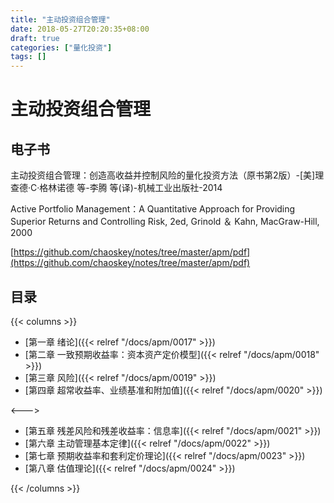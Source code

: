 ```yaml
---
title: "主动投资组合管理"
date: 2018-05-27T20:20:35+08:00
draft: true
categories: ["量化投资"]
tags: []
---
```


# 主动投资组合管理

## 电子书

主动投资组合管理：创造高收益并控制风险的量化投资方法（原书第2版）-\[美\]理查德·C·格林诺德 等-李腾 等\(译\)-机械工业出版社-2014

Active Portfolio Management：A Quantitative Approach for Providing Superior Returns and Controlling Risk, 2ed, Grinold ＆ Kahn, MacGraw-Hill, 2000

[https://github.com/chaoskey/notes/tree/master/apm/pdf](https://github.com/chaoskey/notes/tree/master/apm/pdf)

<!--more-->

## 目录

{{< columns >}}

- [第一章 绪论]({{< relref "/docs/apm/0017" >}})
- [第二章 一致预期收益率：资本资产定价模型]({{< relref "/docs/apm/0018" >}})
- [第三章 风险]({{< relref "/docs/apm/0019" >}})
- [第四章 超常收益率、业绩基准和附加值]({{< relref "/docs/apm/0020" >}})

<--->

- [第五章 残差风险和残差收益率：信息率]({{< relref "/docs/apm/0021" >}})
- [第六章 主动管理基本定律]({{< relref "/docs/apm/0022" >}})
- [第七章 预期收益率和套利定价理论]({{< relref "/docs/apm/0023" >}})
- [第八章 估值理论]({{< relref "/docs/apm/0024" >}})

{{< /columns >}}

